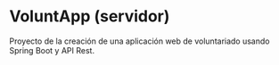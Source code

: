 # VoluntApp (servidor)
Proyecto de la creación de una aplicación web de voluntariado usando Spring Boot y API Rest.
